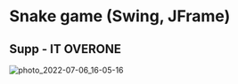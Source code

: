 # Snake game (Swing, JFrame)
## Supp - IT OVERONE
![photo_2022-07-06_16-05-16](https://user-images.githubusercontent.com/93983025/177557069-102b780a-5cd8-451b-9cb2-61aeb1c7817d.jpg)
